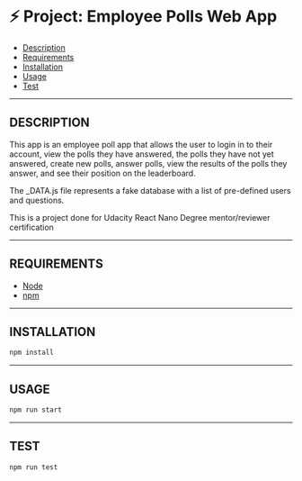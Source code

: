 # ⚡️ Project: Employee Polls Web App

- [Description](#DESCRIPTION)
- [Requirements](#REQUIREMENTS)
- [Installation](#INSTALLATION)
- [Usage](#USAGE)
- [Test](#TEST)

---

## DESCRIPTION

This app is an employee poll app that allows the user to login in to their account, view the polls they have answered, the polls they have not yet answered, create new polls, answer polls, view the results of the polls they answer, and see their position on the leaderboard.

The \_DATA.js file represents a fake database with a list of pre-defined users and questions.

This is a project done for Udacity React Nano Degree mentor/reviewer certification

---

## REQUIREMENTS

- [Node](https://nodejs.org/en/)
- [npm](https://www.npmjs.com/)

---

## INSTALLATION

```bash
npm install
```

---

## USAGE

```bash
npm run start
```

---

## TEST

```bash
npm run test
```
